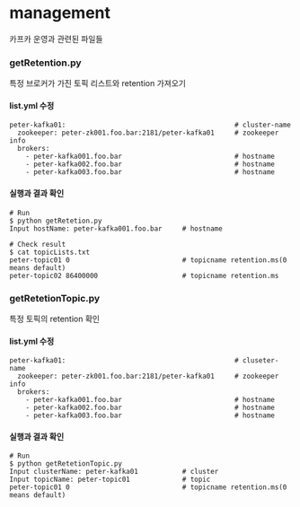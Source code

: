 # management
카프카 운영과 관련된 파일들

### getRetention.py
특정 브로커가 가진 토픽 리스트와 retention 가져오기
#### list.yml 수정
```
peter-kafka01:                                          # cluster-name
  zookeeper: peter-zk001.foo.bar:2181/peter-kafka01     # zookeeper info
  brokers:
    - peter-kafka001.foo.bar                            # hostname
    - peter-kafka002.foo.bar                            # hostname
    - peter-kafka003.foo.bar                            # hostname
```
#### 실행과 결과 확인
```
# Run
$ python getRetetion.py
Input hostName: peter-kafka001.foo.bar     # hostname

# Check result
$ cat topicLists.txt
peter-topic01 0                            # topicname retention.ms(0 means default)
peter-topic02 86400000                     # topicname retention.ms
```
### getRetetionTopic.py
특정 토픽의 retention 확인
#### list.yml 수정
```
peter-kafka01:                                          # cluseter-name
  zookeeper: peter-zk001.foo.bar:2181/peter-kafka01     # zookeeper info
  brokers:
    - peter-kafka001.foo.bar                            # hostname
    - peter-kafka002.foo.bar                            # hostname
    - peter-kafka003.foo.bar                            # hostname
```
#### 실행과 결과 확인
```
# Run
$ python getRetetionTopic.py
Input clusterName: peter-kafka01           # cluster
Input topicName: peter-topic01             # topic
peter-topic01 0                            # topicname retention.ms(0 means default)
```